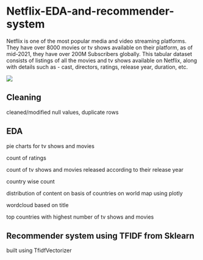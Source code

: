 # Netflix-EDA-and-recommender-system
Netflix is one of the most popular media and video streaming platforms. They have over 8000 movies or tv shows available on their platform, as of mid-2021, they have over 200M Subscribers globally. This tabular dataset consists of listings of all the movies and tv shows available on Netflix, along with details such as - cast, directors, ratings, release year, duration, etc.

![](https://phantom-marca.unidadeditorial.es/7dab6d23e758c198fa979336e6afa31a/resize/1320/f/jpg/assets/multimedia/imagenes/2021/05/30/16223756827400.jpg)


## Cleaning
cleaned/modified null values, duplicate rows

## EDA
pie charts for tv shows and movies 

count of ratings

count of tv shows and movies released according to their release year

country wise count

distribution of content on basis of countries on world map using plotly

wordcloud based on title

top countries with highest number of tv shows and movies

## Recommender system using TFIDF from Sklearn

built using TfidfVectorizer


